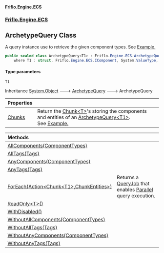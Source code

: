 #### [Friflo.Engine.ECS](index.md#'index')
### [Friflo.Engine.ECS](Friflo.Engine.ECS.md#'Friflo.Engine.ECS')

## ArchetypeQuery<T1> Class

A query instance use to retrieve the given component types.
See <a href="https://github.com/friflo/Friflo.Json.Fliox/blob/main/Engine/README.md#query-entities">Example.</a>

```csharp
public sealed class ArchetypeQuery<T1> : Friflo.Engine.ECS.ArchetypeQuery
    where T1 : struct, Friflo.Engine.ECS.IComponent, System.ValueType, System.ValueType
```
#### Type parameters

<a name='Friflo.Engine.ECS.ArchetypeQuery_T1_.T1'></a>

`T1`

Inheritance [System.Object](https://docs.microsoft.com/en-us/dotnet/api/System.Object#'System.Object') &#129106; [ArchetypeQuery](ArchetypeQuery.md#'Friflo.Engine.ECS.ArchetypeQuery') &#129106; ArchetypeQuery<T1>

| Properties | |
| :--- | :--- |
| [Chunks](ArchetypeQuery_T1_.Chunks.md#'Friflo.Engine.ECS.ArchetypeQuery<T1>.Chunks') | Return the [Chunk&lt;T&gt;](Chunk_T_.md#'Friflo.Engine.ECS.Chunk<T>')'s storing the components and entities of an [ArchetypeQuery&lt;T1&gt;](ArchetypeQuery_T1_.md#'Friflo.Engine.ECS.ArchetypeQuery<T1>').<br/> See <a href="https://github.com/friflo/Friflo.Json.Fliox/blob/main/Engine/README.md#enumerate-query-chunks">Example.</a> |

| Methods | |
| :--- | :--- |
| [AllComponents(ComponentTypes)](ArchetypeQuery_T1_.AllComponents(ComponentTypes).md#'Friflo.Engine.ECS.ArchetypeQuery<T1>.AllComponents(Friflo.Engine.ECS.ComponentTypes)') | |
| [AllTags(Tags)](ArchetypeQuery_T1_.AllTags(Tags).md#'Friflo.Engine.ECS.ArchetypeQuery<T1>.AllTags(Friflo.Engine.ECS.Tags)') | |
| [AnyComponents(ComponentTypes)](ArchetypeQuery_T1_.AnyComponents(ComponentTypes).md#'Friflo.Engine.ECS.ArchetypeQuery<T1>.AnyComponents(Friflo.Engine.ECS.ComponentTypes)') | |
| [AnyTags(Tags)](ArchetypeQuery_T1_.AnyTags(Tags).md#'Friflo.Engine.ECS.ArchetypeQuery<T1>.AnyTags(Friflo.Engine.ECS.Tags)') | |
| [ForEach(Action&lt;Chunk&lt;T1&gt;,ChunkEntities&gt;)](ArchetypeQuery_T1_.ForEach(Action_Chunk_T1_,ChunkEntities_).md#'Friflo.Engine.ECS.ArchetypeQuery<T1>.ForEach(System.Action<Friflo.Engine.ECS.Chunk<T1>,Friflo.Engine.ECS.ChunkEntities>)') | Returns a [QueryJob](QueryJob.md#'Friflo.Engine.ECS.QueryJob') that enables [Parallel](JobExecution.md#Friflo.Engine.ECS.JobExecution.Parallel#'Friflo.Engine.ECS.JobExecution.Parallel') query execution. |
| [ReadOnly&lt;T&gt;()](ArchetypeQuery_T1_.ReadOnly_T_().md#'Friflo.Engine.ECS.ArchetypeQuery<T1>.ReadOnly<T>()') | |
| [WithDisabled()](ArchetypeQuery_T1_.WithDisabled().md#'Friflo.Engine.ECS.ArchetypeQuery<T1>.WithDisabled()') | |
| [WithoutAllComponents(ComponentTypes)](ArchetypeQuery_T1_.WithoutAllComponents(ComponentTypes).md#'Friflo.Engine.ECS.ArchetypeQuery<T1>.WithoutAllComponents(Friflo.Engine.ECS.ComponentTypes)') | |
| [WithoutAllTags(Tags)](ArchetypeQuery_T1_.WithoutAllTags(Tags).md#'Friflo.Engine.ECS.ArchetypeQuery<T1>.WithoutAllTags(Friflo.Engine.ECS.Tags)') | |
| [WithoutAnyComponents(ComponentTypes)](ArchetypeQuery_T1_.WithoutAnyComponents(ComponentTypes).md#'Friflo.Engine.ECS.ArchetypeQuery<T1>.WithoutAnyComponents(Friflo.Engine.ECS.ComponentTypes)') | |
| [WithoutAnyTags(Tags)](ArchetypeQuery_T1_.WithoutAnyTags(Tags).md#'Friflo.Engine.ECS.ArchetypeQuery<T1>.WithoutAnyTags(Friflo.Engine.ECS.Tags)') | |
